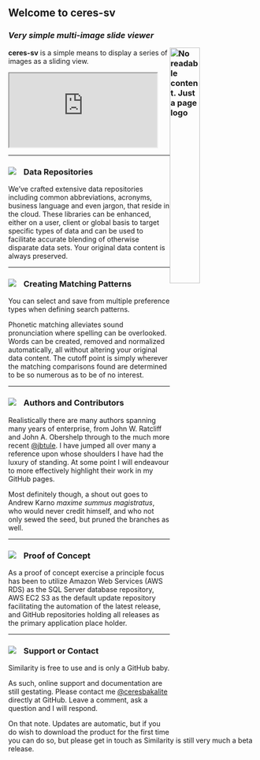 ## Welcome to ceres-sv

### *Very simple multi-image slide viewer*<div id="logo-container"><img id="logo-default" title="No readable content. Just a page logo" class="img-logo" align="right" src="/ceres-sv/images/CSV-02/Logo01.png"></div>

**ceres-sv** is a simple means to display a series of images as a sliding view.  

<iframe class="frame-container" title="document place holder" src="https://ceresbakalite.github.io/ceres-sv/repos/markdown/csvTest01.html"></iframe>

***

### Data Repositories <img class="img-pointer" src="/ceres-sv/images/CSVPeriscope.png">

We’ve crafted extensive data repositories including common abbreviations, acronyms, business language and even jargon, that reside in the cloud. These libraries can be enhanced, either on a user, client or global basis to target specific types of data and can be used to facilitate accurate blending of otherwise disparate data sets. Your original data content is always preserved.
***

### Creating Matching Patterns <img class="img-pointer" src="/ceres-sv/images/CSVBulb.png">

You can select and save from multiple preference types when defining search patterns.

Phonetic matching alleviates sound pronunciation where spelling can be overlooked.  Words can be created, removed and normalized automatically, all without altering your original data content. The cutoff point is simply wherever the matching comparisons found are determined to be so numerous as to be of no interest.
***

### Authors and Contributors <img class="img-pointer" src="/ceres-sv/images/CSVCogs.png">

Realistically there are many authors spanning many years of enterprise, from John W. Ratcliff and John A. Obershelp through to the much more recent [@jbtule][].  I have jumped all over many a reference upon whose shoulders I have had the luxury of standing.  At some point I will endeavour to more effectively highlight their work in my GitHub pages.

Most definitely though, a shout out goes to Andrew Karno <i>maxime summus magistratus</i>, who would never credit himself, and who not only sewed the seed, but pruned the branches as well.
***

### Proof of Concept <img class="img-pointer" src="/ceres-sv/images/CSVCreate.png">

As a proof of concept exercise a principle focus has been to utilize Amazon Web Services (AWS RDS) as the SQL Server database repository, AWS EC2 S3 as the default update repository facilitating the automation of the latest release, and GitHub repositories holding all releases as the primary application place holder.
***
### Support or Contact <img class="img-pointer" src="/ceres-sv/images/CSVRing.png">

Similarity is free to use and is only a GitHub baby.

As such, online support and documentation are still gestating.  Please contact me [@ceresbakalite][] directly at GitHub.  Leave a comment, ask a question and I will respond.

On that note. Updates are automatic, but if you do wish to download the product for the first time you can do so, but please get in touch as Similarity is still very much a beta release.

<br>

[read more]: https://github.com/jbtule
[@jbtule]: https://gist.github.com/jbtule/4336842
[@ceresbakalite]: https://github.com/ceresbakalite

<style>
.img-pointer {
  max-width: 100%;
  vertical-align:bottom;
  float:left;
  margin: 0px 15px 0px 0px;
}

.img-logo {
  width: 35%;
  opacity: 0.999;
  margin: 15px 0px 15px 0px;
  position: relative;
  z-index: -1;
}
</style>
